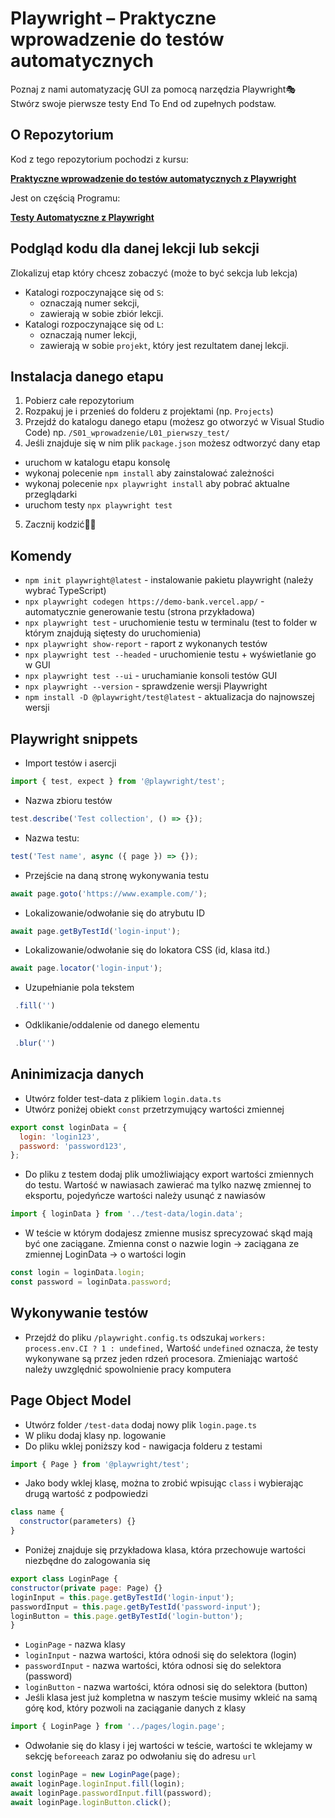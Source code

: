 # Playwright – Praktyczne wprowadzenie do testów automatycznych

Poznaj z nami automatyzację GUI za pomocą narzędzia Playwright🎭  
Stwórz swoje pierwsze testy End To End od zupełnych podstaw.

## O Repozytorium

Kod z tego repozytorium pochodzi z kursu:

[**Praktyczne wprowadzenie do testów automatycznych z Playwright**](https://jaktestowac.pl/course/playwright-wprowadzenie/)

Jest on częścią Programu:

[**Testy Automatyczne z Playwright**](https://jaktestowac.pl/playwright)

## Podgląd kodu dla danej lekcji lub sekcji

Zlokalizuj etap który chcesz zobaczyć (może to być sekcja lub lekcja)

- Katalogi rozpoczynające się od `S`:
  - oznaczają numer sekcji,
  - zawierają w sobie zbiór lekcji.
- Katalogi rozpoczynające się od `L`:
  - oznaczają numer lekcji,
  - zawierają w sobie `projekt`, który jest rezultatem danej lekcji.

## Instalacja danego etapu

1. Pobierz całe repozytorium
2. Rozpakuj je i przenieś do folderu z projektami (np. `Projects`)
3. Przejdź do katalogu danego etapu (możesz go otworzyć w Visual Studio Code) np. `/S01_wprowadzenie/L01_pierwszy_test/`
4. Jeśli znajduje się w nim plik `package.json` możesz odtworzyć dany etap

- uruchom w katalogu etapu konsolę
- wykonaj polecenie `npm install` aby zainstalować zależności
- wykonaj polecenie `npx playwright install` aby pobrać aktualne przeglądarki
- uruchom testy `npx playwright test`

5. Zacznij kodzić🧑‍💻

## Komendy

- `npm init playwright@latest` - instalowanie pakietu playwright (należy wybrać TypeScript)
- `npx playwright codegen https://demo-bank.vercel.app/` - automatycznie generowanie testu (strona przykładowa)
- `npx playwright test` - uruchomienie testu w terminalu (test to folder w którym znajdują siętesty do uruchomienia)
- `npx playwright show-report` - raport z wykonanych testów
- `npx playwright test --headed` - uruchomienie testu + wyświetlanie go w GUI
- `npx playwright test --ui` - uruchamianie konsoli testów GUI
- `npx playwright --version` - sprawdzenie wersji Playwright
- `npm install -D @playwright/test@latest` - aktualizacja do najnowszej wersji

## Playwright snippets

- Import testów i asercji

```javascript
import { test, expect } from '@playwright/test';
```

- Nazwa zbioru testów

```javascript
test.describe('Test collection', () => {});
```

- Nazwa testu:

```javascript
test('Test name', async ({ page }) => {});
```

- Przejście na daną stronę wykonywania testu

```javascript
await page.goto('https://www.example.com/');
```

- Lokalizowanie/odwołanie się do atrybutu ID

```javascript
await page.getByTestId('login-input');
```

- Lokalizowanie/odwołanie się do lokatora CSS (id, klasa itd.)

```javascript
await page.locator('login-input');
```

- Uzupełnianie pola tekstem

```javascript
 .fill('')
```

- Odklikanie/oddalenie od danego elementu

```javascript
 .blur('')
```

## Aninimizacja danych

- Utwórz folder test-data z plikiem `login.data.ts`
- Utwórz poniżej obiekt `const` przetrzymujący wartości zmiennej

```javascript
export const loginData = {
  login: 'login123',
  password: 'password123',
};
```

- Do pliku z testem dodaj plik umożliwiający export wartości zmiennych do testu. Wartość w nawiasach zawierać ma tylko nazwę zmiennej to eksportu, pojedyńcze wartości należy usunąć z nawiasów

```javascript
import { loginData } from '../test-data/login.data';
```

- W teście w którym dodajesz zmienne musisz sprecyzować skąd mają być one zaciągane. Zmienna const o nazwie login -> zaciągana ze zmiennej LoginData -> o wartości login

```javascript
const login = loginData.login;
const password = loginData.password;
```

## Wykonywanie testów

- Przejdź do pliku `/playwright.config.ts` odszukaj `workers: process.env.CI ? 1 : undefined,` Wartość `undefined` oznacza, że testy wykonywane są przez jeden rdzeń procesora. Zmieniając wartość należy uwzględnić spowolnienie pracy komputera

## Page Object Model

- Utwórz folder `/test-data` dodaj nowy plik `login.page.ts`
- W pliku dodaj klasy np. logowanie
- Do pliku wklej poniższy kod - nawigacja folderu z testami

```javascript
import { Page } from '@playwright/test';
```

- Jako body wklej klasę, można to zrobić wpisując `class` i wybierając drugą wartość z podpowiedzi

```javascript
class name {
  constructor(parameters) {}
}
```

- Poniżej znajduje się przykładowa klasa, która przechowuje wartości niezbędne do zalogowania się

```javascript
export class LoginPage {
constructor(private page: Page) {}
loginInput = this.page.getByTestId('login-input');
passwordInput = this.page.getByTestId('password-input');
loginButton = this.page.getByTestId('login-button');
}
```

- `LoginPage` - nazwa klasy
- `loginInput` - nazwa wartości, która odnośi się do selektora (login)
- `passwordInput` - nazwa wartości, która odnosi się do selektora (password)
- `loginButton` - nazwa wartości, która odnosi się do selektora (button)
- Jeśli klasa jest już kompletna w naszym teście musimy wkleić na samą górę kod, który pozwoli na zaciąganie danych z klasy

```javascript
import { LoginPage } from '../pages/login.page';
```

- Odwołanie się do klasy i jej wartości w teście, wartości te wklejamy w sekcję `beforeeach` zaraz po odwołaniu się do adresu `url`

```javascript
const loginPage = new LoginPage(page);
await loginPage.loginInput.fill(login);
await loginPage.passwordInput.fill(password);
await loginPage.loginButton.click();
```
